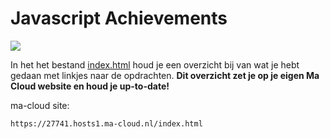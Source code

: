 # Javascript Achievements

![](js.png)

In het het bestand  [index.html](index.html) houd je een overzicht bij van wat je hebt gedaan met linkjes naar de opdrachten.
**Dit overzicht zet je op je eigen Ma Cloud website en houd je up-to-date!**

ma-cloud site:
	
	https://27741.hosts1.ma-cloud.nl/index.html


